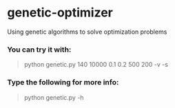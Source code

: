 # genetic-optimizer
Using genetic algorithms to solve optimization problems
### You can try it with:
> python genetic.py 140 10000 0.1 0.2 500 200 -v -s
### Type the following for more info:
> python genetic.py -h
